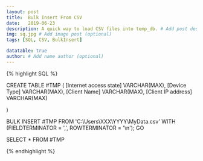 ```yaml
---
layout: post
title:  Bulk Insert From CSV
date:   2019-06-23
description: A quick way to load CSV files into temp_db. # Add post description (optional)
img: sq.jpg # Add image post (optional)
tags: [SQL, CSV, BulkInsert]

datatable: true
author: # Add name author (optional)
---
```




{% highlight SQL %}

CREATE TABLE #TMP
(
[Internet access state] VARCHAR(MAX),
[Device Type] VARCHAR(MAX),
[Client Name] VARCHAR(MAX),
[Client IP address] VARCHAR(MAX)

)

BULK INSERT  #TMP
FROM 'C:\Users\XXX\YYYY\MyData.csv'
WITH (FIELDTERMINATOR = ',', ROWTERMINATOR = '\n');
GO

SELECT * FROM #TMP

{% endhighlight %}  
